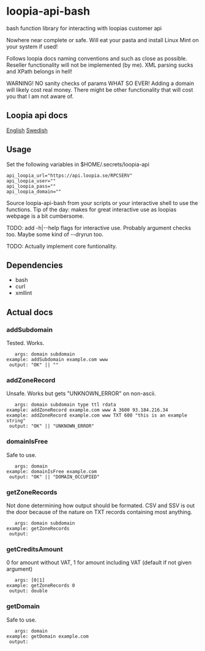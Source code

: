 # loopia-api-bash
bash function library for interacting with loopias customer api

Nowhere near complete or safe. Will eat your pasta and install Linux Mint on your system if used!

Follows loopia docs naming conventions and such as close as possible. Reseller functionality will not be implemented (by me). XML parsing sucks and XPath belongs in hell!

WARNING! NO sanity checks of params WHAT SO EVER! Adding a domain will likely cost real money. There might be other functionality that will cost you that I am not aware of.

## Loopia api docs

[English](https://www.loopia.com/api/)
[Swedish](https://www.loopia.se/api/)

## Usage

Set the following variables in $HOME/.secrets/loopia-api

	api_loopia_url="https://api.loopia.se/RPCSERV"
	api_loopia_user=""
	api_loopia_pass=""
	api_loopia_domain=""

Source loopia-api-bash from your scripts or your interactive shell to use the functions. Tip of the day: makes for great interactive use as loopias webpage is a bit cumbersome.

TODO: add -h|--help flags for interactive use. Probably argument checks too. Maybe some kind of --dryrun too.

TODO: Actually implement core funtionality.

## Dependencies

  * bash
  * curl
  * xmllint

## Actual docs

### addSubdomain ###
Tested. Works.

	   args: domain subdomain
	example: addSubdomain example.com www 
	 output: "OK" || ""

### addZoneRecord ###
Unsafe. Works but gets "UNKNOWN_ERROR" on non-ascii.

	   args: domain subdomain type ttl rdata
	example: addZoneRecord example.com www A 3600 93.184.216.34
	example: addZoneRecord example.com www TXT 600 "this is an example string"
	 output: "OK" || "UNKNOWN_ERROR"

### domainIsFree ###
Safe to use.

	   args: domain
	example: domainIsFree example.com
	 output: "OK" || "DOMAIN_OCCUPIED"

### getZoneRecords ###
Not done determining how output should be formated. CSV and SSV is out the door because of the nature on TXT records containing most anything.

	   args: domain subdomain
	example: getZoneRecords
	 output:

### getCreditsAmount ###
0 for amount without VAT, 1 for amount including VAT (default if not given argument)

	   args: [0|1]
	example: getZoneRecords 0
	 output: double

### getDomain ###
Safe to use.

	   args: domain
	example: getDomain example.com
	 output: 
